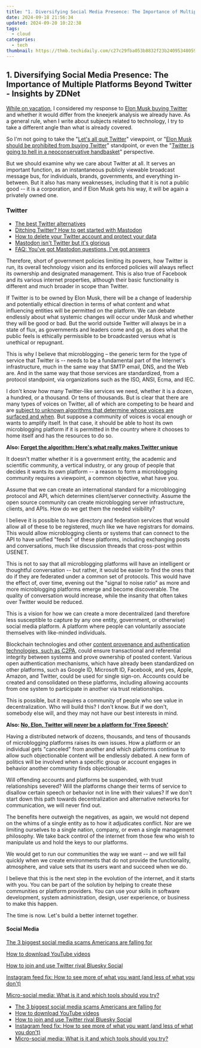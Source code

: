 ```yaml
---
title: "1. Diversifying Social Media Presence: The Importance of Multiple Platforms Beyond Twitter - Insights by ZDNet"
date: 2024-09-18 21:56:34
updated: 2024-09-20 10:22:38
tags:
  - cloud
categories:
  - tech
thumbnail: https://thmb.techidaily.com/c27c29fba053b8832f23b24095348059aefd5880debbcb1a483191d3fe3d1075.jpg
---
```


## 1. Diversifying Social Media Presence: The Importance of Multiple Platforms Beyond Twitter - Insights by ZDNet

[While on vacation](https://www.zdnet.com/article/on-grand-bahama-lifes-a-beach-the-internet-is-terrible-and-we-loved-it), I considered my response to [Elon Musk buying Twitter](https://www.zdnet.com/article/twitter-accepts-elon-musks-44-billion-buyout) and whether it would differ from the kneejerk analysis we already have. As a general rule, when I write about subjects related to technology, I try to take a different angle than what is already covered. 

So I'm not going to take the "[Let's all quit Twitter](https://www.nytimes.com/2022/04/28/opinion/quitting-twitter.html#link=%7B%22role%22:%22standard%22,%22href%22:%22https://www.nytimes.com/2022/04/28/opinion/quitting-twitter.html%22,%22target%22:%22%5Fblank%22,%22absolute%22:%22%22,%22linkText%22:%22Let's%20all%20quit%20Twitter%22%7D)" viewpoint, or "[Elon Musk should be prohibited from buying Twitter](https://www.washingtonpost.com/technology/2022/04/28/elon-musk-twitter-deal-risks/#link=%7B%22role%22:%22standard%22,%22href%22:%22https://www.washingtonpost.com/technology/2022/04/28/elon-musk-twitter-deal-risks/%22,%22target%22:%22%5Fblank%22,%22absolute%22:%22%22,%22linkText%22:%22Elon%20Musk%20should%20be%20prohibited%20from%20buying%20Twitter%22%7D)" standpoint, or even the "[Twitter is going to hell in a neoconservative handbasket](https://www.nytimes.com/2022/04/30/business/twitter-free-speech-musk.html#link=%7B%22role%22:%22standard%22,%22href%22:%22https://www.nytimes.com/2022/04/30/business/twitter-free-speech-musk.html%22,%22target%22:%22%5Fblank%22,%22absolute%22:%22%22,%22linkText%22:%22Twitter%20is%20going%20to%20hell%20in%20a%20neoconservative%20handbasket%22%7D)" perspective. 

But we should examine why we care about Twitter at all. It serves an important function, as an instantaneous publicly viewable broadcast message bus, for individuals, brands, governments, and everything in-between. But it also has many weaknesses, including that it is not a public good -- it is a corporation, and if Elon Musk gets his way, it will be again a privately owned one.

### Twitter

* [The best Twitter alternatives](https://www.zdnet.com/article/best-twitter-alternatives/)
* [Ditching Twitter? How to get started with Mastodon](https://www.zdnet.com/article/how-to-get-started-with-mastodon/)
* [How to delete your Twitter account and protect your data](https://www.zdnet.com/article/how-to-delete-your-twitter-account/)
* [Mastodon isn't Twitter but it's glorious](https://www.zdnet.com/article/mastodon-isnt-twitter-but-its-glorious/)
* [FAQ: You've got Mastodon questions, I've got answers](https://www.zdnet.com/article/youve-got-mastodon-questions-weve-got-answers/)

Therefore, short of government policies limiting its powers, how Twitter is run, its overall technology vision and its enforced policies will always reflect its ownership and designated management. This is also true of Facebook and its various internet properties, although their basic functionality is different and much broader in scope than Twitter.

If Twitter is to be owned by Elon Musk, there will be a change of leadership and potentially ethical direction in terms of what content and what influencing entities will be permitted on the platform. We can debate endlessly about what systemic changes will occur under Musk and whether they will be good or bad. But the world outside Twitter will always be in a state of flux, as governments and leaders come and go, as does what the public feels is ethically permissible to be broadcasted versus what is unethical or repugnant.

This is why I believe that microblogging – the generic term for the type of service that Twitter is -- needs to be a fundamental part of the Internet's infrastructure, much in the same way that SMTP email, DNS, and the Web are. And in the same way that those services are standardized, from a protocol standpoint, via organizations such as the ISO, ANSI, Ecma, and IEC.

I don't know how many Twitter-like services we need, whether it is a dozen, a hundred, or a thousand. Or tens of thousands. But is clear that there are many types of voices on Twitter, all of which are competing to be heard and are [subject to unknown algorithms that determine whose voices are surfaced and when](https://hbr.org/2019/11/when-algorithms-decide-whose-voice-will-be-heard#link=%7B%22role%22:%22standard%22,%22href%22:%22https://hbr.org/2019/11/when-algorithms-decide-whose-voice-will-be-heard%22,%22target%22:%22%5Fblank%22,%22absolute%22:%22%22,%22linkText%22:%22subject%20to%20unknown%20algorithms%20that%20determine%20whose%20voices%20are%20surfaced%20and%20when%22%7D). But suppose a community of voices is vocal enough or wants to amplify itself. In that case, it should be able to host its own microblogging platform if it is permitted in the country where it chooses to home itself and has the resources to do so. 

**Also: [Forget the algorithm: Here's what really makes Twitter unique](https://www.zdnet.com/article/forget-the-algorithm-heres-what-really-makes-twitter-unique/)**

It doesn't matter whether it is a government entity, the academic and scientific community, a vertical industry, or any group of people that decides it wants its own platform -- a reason to form a microblogging community requires a viewpoint, a common objective, what have you.

Assume that we can create an international standard for a microblogging protocol and API, which determines client/server connectivity. Assume the open source community can create microblogging server infrastructure, clients, and APIs. How do we get them the needed visibility?

I believe it is possible to have directory and federation services that would allow all of these to be registered, much like we have registrars for domains. This would allow microblogging clients or systems that can connect to the API to have unified "feeds" of these platforms, including exchanging posts and conversations, much like discussion threads that cross-post within USENET.

This is not to say that all microblogging platforms will have an intelligent or thoughtful conversation -- but rather, it would be easier to find the ones that do if they are federated under a common set of protocols. This would have the effect of, over time, evening out the "signal to noise ratio" as more and more microblogging platforms emerge and become discoverable. The quality of conversation would increase, while the insanity that often takes over Twitter would be reduced.

This is a vision for how we can create a more decentralized (and therefore less susceptible to capture by any one entity, government, or otherwise) social media platform. A platform where people can voluntarily associate themselves with like-minded individuals.

Blockchain technologies and other [content provenance and authentication technologies, such as C2PA](https://c2pa.org/#link=%7B%22role%22:%22standard%22,%22href%22:%22https://c2pa.org/%22,%22target%22:%22%5Fblank%22,%22absolute%22:%22%22,%22linkText%22:%22content%20provenance%20and%20authentication%20technologies,%20such%20as%20C2PA%22%7D), could ensure transactional and referential integrity between systems and prove ownership of posted content. Various open authentication mechanisms, which have already been standardized on other platforms, such as Google ID, Microsoft ID, Facebook, and yes, Apple, Amazon, and Twitter, could be used for single sign-on. Accounts could be created and consolidated on these platforms, including allowing accounts from one system to participate in another via trust relationships. 

This is possible, but it requires a community of people who see value in decentralization. Who will build this? I don't know. But if we don't, somebody else will, and they may not have our best interests in mind.

**Also: [No, Elon, Twitter will never be a platform for 'Free Speech'](https://www.zdnet.com/article/no-elon-twitter-will-never-be-a-platform-for-free-speech/)**

Having a distributed network of dozens, thousands, and tens of thousands of microblogging platforms raises its own issues. How a platform or an individual gets "canceled" from another and which platforms continue to allow such objectionable content will be endlessly debated. A new form of politics will be involved when a specific group or account engages in behavior another community finds objectionable.

Will offending accounts and platforms be suspended, with trust relationships severed? Will the platforms change their terms of service to disallow certain speech or behavior not in line with their values? If we don't start down this path towards decentralization and alternative networks for communication, we will never find out.

The benefits here outweigh the negatives, as again, we would not depend on the whims of a single entity as to how it adjudicates conflict. Nor are we limiting ourselves to a single nation, company, or even a single management philosophy. We take back control of the internet from those few who wish to manipulate us and hold the keys to our platforms. 

We would get to run our communities the way we want -- and we will fail quickly when we create environments that do not provide the functionality, atmosphere, and value sets that its users want and succeed when we do.

I believe that this is the next step in the evolution of the internet, and it starts with you. You can be part of the solution by helping to create these communities or platform providers. You can use your skills in software development, system administration, design, user experience, or business to make this happen.

The time is now. Let's build a better internet together.

#### Social Media

[The 3 biggest social media scams Americans are falling for](https://www.zdnet.com/article/the-3-biggest-social-media-scams-americans-are-falling-for/ "The 3 biggest social media scams Americans are falling for")

[How to download YouTube videos](https://www.zdnet.com/article/how-to-download-youtube-videos-for-free-plus-two-other-methods/ "How to download YouTube videos")

[How to join and use Twitter rival Bluesky Social](https://www.zdnet.com/article/how-to-get-started-using-bluesky-social-everything-you-need-to-know/ "How to join and use Twitter rival Bluesky Social")

[Instagram feed fix: How to see more of what you want (and less of what you don't)](https://www.zdnet.com/article/instagram-feed-fix-how-to-see-more-of-what-you-want-and-less-of-what-you-dont/ "Instagram feed fix: How to see more of what you want (and less of what you don't)")

[Micro-social media: What is it and which tools should you try?](https://www.zdnet.com/article/micro-social-media-what-is-it-and-which-tools-should-you-try/ "Micro-social media: What is it and which tools should you try?")

* [The 3 biggest social media scams Americans are falling for](https://www.zdnet.com/article/the-3-biggest-social-media-scams-americans-are-falling-for/ "The 3 biggest social media scams Americans are falling for")
* [How to download YouTube videos](https://www.zdnet.com/article/how-to-download-youtube-videos-for-free-plus-two-other-methods/ "How to download YouTube videos")
* [How to join and use Twitter rival Bluesky Social](https://www.zdnet.com/article/how-to-get-started-using-bluesky-social-everything-you-need-to-know/ "How to join and use Twitter rival Bluesky Social")
* [Instagram feed fix: How to see more of what you want (and less of what you don't)](https://www.zdnet.com/article/instagram-feed-fix-how-to-see-more-of-what-you-want-and-less-of-what-you-dont/ "Instagram feed fix: How to see more of what you want (and less of what you don't)")
* [Micro-social media: What is it and which tools should you try?](https://www.zdnet.com/article/micro-social-media-what-is-it-and-which-tools-should-you-try/ "Micro-social media: What is it and which tools should you try?")

<ins class="adsbygoogle"
     style="display:block"
     data-ad-format="autorelaxed"
     data-ad-client="ca-pub-7571918770474297"
     data-ad-slot="1223367746"></ins>



<ins class="adsbygoogle"
     style="display:block"
     data-ad-client="ca-pub-7571918770474297"
     data-ad-slot="8358498916"
     data-ad-format="auto"
     data-full-width-responsive="true"></ins>
